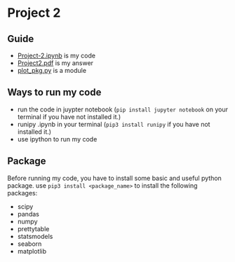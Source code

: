 # Project 2
 
## Guide
  - [Project-2.ipynb](https://github.com/QijunYang1/Quantitative-Risk-Management/blob/main/WeeeklyProjects/week02/code/Project-2.ipynb) is my code 
  - [Project2.pdf](https://github.com/QijunYang1/Quantitative-Risk-Management/blob/main/WeeeklyProjects/week02/report/Project2.pdf) is my answer
  - [plot_pkg.py](https://github.com/QijunYang1/Quantitative-Risk-Management/blob/main/WeeeklyProjects/week02/code/plot_pkg.py) is a module
    
 ## Ways to run my code
  - run the code in juypter notebook (`pip install jupyter notebook` on your terminal if you have not installed it.)
  - runipy .ipynb in your terminal (`pip3 install runipy` if you have not installed it.)
  - use ipython to run my code
  
## Package
  Before running my code, you have to install some basic and useful python package. 
  use `pip3 install <package_name>` to install the following packages:
  - scipy
  - pandas
  - numpy
  - prettytable
  - statsmodels
  - seaborn
  - matplotlib

 
